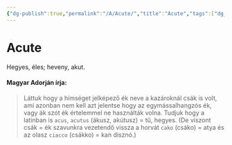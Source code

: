 ```yaml
---
{"dg-publish":true,"permalink":"/A/Acute/","title":"Acute","tags":["dg_uploaded"],"created":"2023-11-06T01:54","updated":"2023-11-08T03:26"}
---
```



# Acute

Hegyes, éles; heveny, akut.  

#### Magyar Adorján írja:  

> Láttuk hogy a hímséget jelképező ék neve a kazároknál csák is volt, ami azonban nem kell azt jelentse hogy az egymássalhangzós ék, vagy ák szót ék értelemmel ne használták volna. Tudjuk hogy a latinban is `acus`, `acutus` (ákusz, akútusz) = tű, hegyes. (De viszont csák = ék szavunkra vezetendő vissza a horvát `cako` (csáko) = atya és az olasz `ciacco` (csákko) = kan disznó.)  